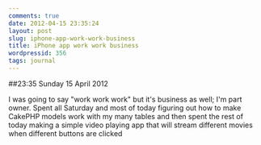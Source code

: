 ```yaml
---
comments: true
date: 2012-04-15 23:35:24
layout: post
slug: iphone-app-work-work-business
title: iPhone app work work business
wordpressid: 356
tags: journal
---
```


##23:35 Sunday 15 April 2012

I was going to say "work work work" but it's business as well; I'm part owner.  Spent all Saturday and most of today figuring out how to make CakePHP models work with my many tables and then spent the rest of today making a simple video playing app that will stream different movies when different buttons are clicked

 
